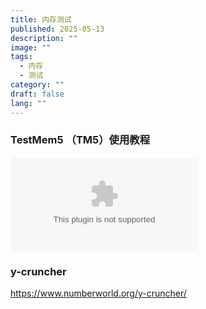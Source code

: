 ```yaml
---
title: 内存测试
published: 2025-05-13
description: ""
image: ""
tags:
  - 内存
  - 测试
category: ""
draft: false
lang: ""
---
```


### TestMem5 （TM5）使用教程

![](../assets/电脑测试/内存测试/内存测试-20251006214804205.zip)

### y-cruncher

https://www.numberworld.org/y-cruncher/